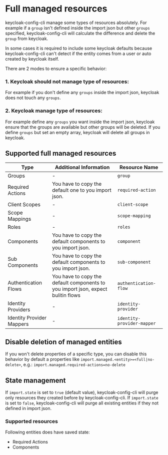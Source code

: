 # Full managed resources

keycloak-config-cli manage some types of resources absolutely. For example if a `group` isn't defined
inside the import json but other `groups` specified, keycloak-config-cli will calculate the
difference and delete the `group` from keycloak.

In some cases it is required to include some keycloak defaults because keycloak-config-cli can't
detect if the entity comes from a user or auto created by keycloak itself.

There are 2 modes to ensure a specific behavior:

### 1. Keycloak should not manage type of resources:

For example if you don't define any `groups` inside the import json, keycloak does not touch any `groups`.

### 2. Keycloak manage type of resources:

For example define any `groups` you want inside the import json, keycloak ensure that the groups are available but other
groups will be deleted. If you define `groups` but set an empty array, keycloak will delete all groups in keycloak.

## Supported full managed resources

| Type                      | Additional Information                                                           | Resource Name              |
| ------------------------- | -------------------------------------------------------------------------------- | -------------------------- |
| Groups                    | -                                                                                | `group`                    |
| Required Actions          | You have to copy the default one to you import json.                             | `required-action`          |
| Client Scopes             | -                                                                                | `client-scope`             |
| Scope Mappings            | -                                                                                | `scope-mapping`            |
| Roles                     | -                                                                                | `roles`                    |
| Components                | You have to copy the default components to you import json.                      | `component`                |
| Sub Components            | You have to copy the default components to you import json.                      | `sub-component`            |
| Authentication Flows      | You have to copy the default components to you import json, expect bulitin flows | `authentication-flow`      |
| Identity Providers        | -                                                                                | `identity-provider`        |
| Identity Provider Mappers | -                                                                                | `identity-provider-mapper` |

## Disable deletion of managed entities

If you won't delete properties of a specific type, you can disable this behavior by default a properties like `import.managed.<entity>=<full|no-delete>`, e.g.:
`import.managed.required-actions=no-delete`

## State management

If `import.state` is set to `true` (default value), keycloak-config-cli will purge only resources they created before by keycloak-config-cli.
If `import.state` is set to `false`, keycloak-config-cli will purge all existing entities if they not defined in import json.

### Supported resources

Following entities does have saved state:

- Required Actions
- Components
